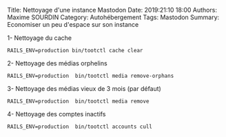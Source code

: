 Title: Nettoyage d'une instance Mastodon
Date: 2019:21:10 18:00
Authors: Maxime SOURDIN
Category: Autohébergement
Tags: Mastodon
Summary: Economiser un peu d'espace sur son instance

1- Nettoyage du cache

	RAILS_ENV=production bin/tootctl cache clear

2- Nettoyage des médias orphelins	

	RAILS_ENV=production  bin/tootctl media remove-orphans

3- Nettoyage des médias vieux de 3 mois (par défaut)

	RAILS_ENV=production  bin/tootctl media remove

4- Nettoyage des comptes inactifs

	RAILS_ENV=production  bin/tootctl accounts cull

